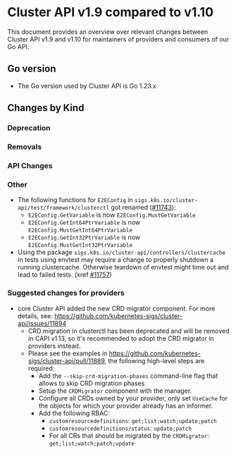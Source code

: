 # Cluster API v1.9 compared to v1.10

This document provides an overview over relevant changes between Cluster API v1.9 and v1.10 for
maintainers of providers and consumers of our Go API.

## Go version

- The Go version used by Cluster API is Go 1.23.x

## Changes by Kind

### Deprecation

### Removals

### API Changes

### Other

- The following functions for `E2EConfig` in `sigs.k8s.io/cluster-api/test/framework/clusterctl` got renamed ([#11743](https://github.com/kubernetes-sigs/cluster-api/pull/11743)):
  - `E2EConfig.GetVariable` is now `E2EConfig.MustGetVariable`
  - `E2EConfig.GetInt64PtrVariable` is now `E2EConfig.MustGetInt64PtrVariable`
  - `E2EConfig.GetInt32PtrVariable` is now `E2EConfig.MustGetInt32PtrVariable`
- Using the package `sigs.k8s.io/cluster-api/controllers/clustercache` in tests using envtest may require a change to properly shutdown a running clustercache. Otherwise teardown of envtest might time out and lead to failed tests. (xref [#11757](https://github.com/kubernetes-sigs/cluster-api/pull/11757))

### Suggested changes for providers

- core Cluster API added the new CRD migrator component. For more details, see: https://github.com/kubernetes-sigs/cluster-api/issues/11894
  - CRD migration in clusterctl has been deprecated and will be removed in CAPI v1.13, so it's recommended to
    adopt the CRD migrator in providers instead.
  - Please see the examples in https://github.com/kubernetes-sigs/cluster-api/pull/11889, the following high-level steps are required:
    - Add the `--skip-crd-migration-phases` command-line flag that allows to skip CRD migration phases
    - Setup the `CRDMigrator` component with the manager.
    - Configure all CRDs owned by your provider, only set `UseCache` for the objects for which your provider already has an informer.
    - Add the following RBAC:
      - `customresourcedefinitions`: `get;list;watch;update;patch`
      - `customresourcedefinitions/status`: `update;patch`
      - For all CRs that should be migrated by the `CRDMigrator`: `get;list;watch;patch;update`
